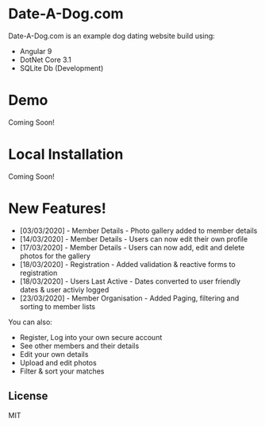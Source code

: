 # Date-A-Dog.com

Date-A-Dog.com is an example dog dating website build using:

  - Angular 9
  - DotNet Core 3.1
  - SQLite Db (Development)

# Demo
Coming Soon!

# Local Installation
Coming Soon!

# New Features!

  - [03/03/2020] - Member Details - Photo gallery added to member details
  - [14/03/2020] - Member Details - Users can now edit their own profile
  - [17/03/2020] - Member Details - Users can now add, edit and delete photos for the gallery
  - [18/03/2020] - Registration - Added validation & reactive forms to registration
  - [18/03/2020] - Users Last Active - Dates converted to user friendly dates & user activiy logged
  - [23/03/2020] - Member Organisation - Added Paging, filtering and sorting to member lists


You can also:
  - Register, Log into your own secure account
  - See other members and their details
  - Edit your own details
  - Upload and edit photos
  - Filter & sort your matches

License
----

MIT
